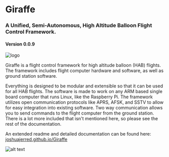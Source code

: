 # Giraffe
### A Unified, Semi-Autonomous, High Altitude Balloon Flight Control Framework.
#### Version 0.0.9

![logo](https://user-images.githubusercontent.com/19292194/193437157-0a421f68-fa85-43bb-b372-1807a19c470d.png)


Giraffe is a flight control framework for high altitude balloon (HAB) flights. 
The framework includes flight computer hardware and software, as well as 
ground station software. 

Everything is designed to be modular and extensible so that it can be used for
all HAB flights. The software is made to work on any ARM based single board
computer that runs Linux, like the Raspberry Pi. The framework utilizes open 
communication protocols like APRS, AFSK, and SSTV to allow for easy integration
into existing software. Two way communication allows you to send commands to the
flight computer from the ground station. There is a lot more included that isn't
mentioned here, so please see the rest of the documentation.

An extended readme and detailed documentation can be found here:
[joshuajerred.github.io/Giraffe](https://joshuajerred.github.io/Giraffe)


![alt text](https://user-images.githubusercontent.com/19292194/174874402-ad9695dc-447e-425d-afe4-dd6350de5644.jpg)
